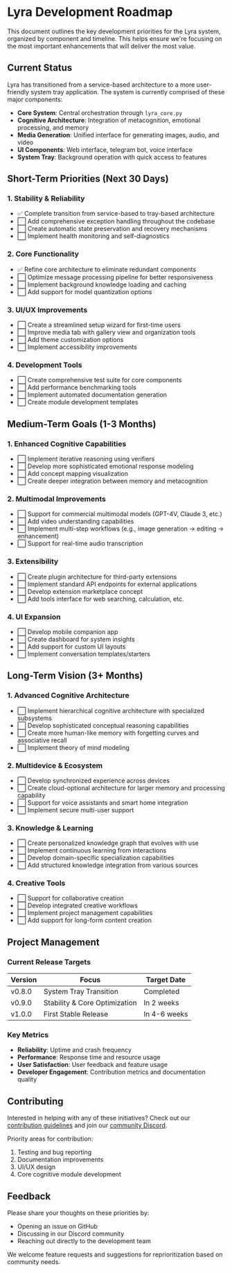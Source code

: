 # Lyra Development Roadmap

This document outlines the key development priorities for the Lyra system, organized by component and timeline. This helps ensure we're focusing on the most important enhancements that will deliver the most value.

## Current Status

Lyra has transitioned from a service-based architecture to a more user-friendly system tray application. The system is currently comprised of these major components:

- **Core System**: Central orchestration through `lyra_core.py`
- **Cognitive Architecture**: Integration of metacognition, emotional processing, and memory
- **Media Generation**: Unified interface for generating images, audio, and video
- **UI Components**: Web interface, telegram bot, voice interface
- **System Tray**: Background operation with quick access to features

## Short-Term Priorities (Next 30 Days)

### 1. Stability & Reliability

- ✅ Complete transition from service-based to tray-based architecture
- ⬜ Add comprehensive exception handling throughout the codebase
- ⬜ Create automatic state preservation and recovery mechanisms
- ⬜ Implement health monitoring and self-diagnostics

### 2. Core Functionality

- ✅ Refine core architecture to eliminate redundant components
- ⬜ Optimize message processing pipeline for better responsiveness
- ⬜ Implement background knowledge loading and caching
- ⬜ Add support for model quantization options

### 3. UI/UX Improvements

- ⬜ Create a streamlined setup wizard for first-time users
- ⬜ Improve media tab with gallery view and organization tools
- ⬜ Add theme customization options
- ⬜ Implement accessibility improvements

### 4. Development Tools

- ⬜ Create comprehensive test suite for core components
- ⬜ Add performance benchmarking tools
- ⬜ Implement automated documentation generation
- ⬜ Create module development templates

## Medium-Term Goals (1-3 Months)

### 1. Enhanced Cognitive Capabilities

- ⬜ Implement iterative reasoning using verifiers
- ⬜ Develop more sophisticated emotional response modeling
- ⬜ Add concept mapping visualization
- ⬜ Create deeper integration between memory and metacognition

### 2. Multimodal Improvements

- ⬜ Support for commercial multimodal models (GPT-4V, Claude 3, etc.)
- ⬜ Add video understanding capabilities
- ⬜ Implement multi-step workflows (e.g., image generation → editing → enhancement)
- ⬜ Support for real-time audio transcription

### 3. Extensibility

- ⬜ Create plugin architecture for third-party extensions
- ⬜ Implement standard API endpoints for external applications
- ⬜ Develop extension marketplace concept
- ⬜ Add tools interface for web searching, calculation, etc.

### 4. UI Expansion

- ⬜ Develop mobile companion app
- ⬜ Create dashboard for system insights
- ⬜ Add support for custom UI layouts
- ⬜ Implement conversation templates/starters

## Long-Term Vision (3+ Months)

### 1. Advanced Cognitive Architecture

- ⬜ Implement hierarchical cognitive architecture with specialized subsystems
- ⬜ Develop sophisticated conceptual reasoning capabilities
- ⬜ Create more human-like memory with forgetting curves and associative recall
- ⬜ Implement theory of mind modeling

### 2. Multidevice & Ecosystem

- ⬜ Develop synchronized experience across devices
- ⬜ Create cloud-optional architecture for larger memory and processing capability
- ⬜ Support for voice assistants and smart home integration
- ⬜ Implement secure multi-user support

### 3. Knowledge & Learning

- ⬜ Create personalized knowledge graph that evolves with use
- ⬜ Implement continuous learning from interactions
- ⬜ Develop domain-specific specialization capabilities
- ⬜ Add structured knowledge integration from various sources

### 4. Creative Tools

- ⬜ Support for collaborative creation
- ⬜ Develop integrated creative workflows
- ⬜ Implement project management capabilities
- ⬜ Add support for long-form content creation

## Project Management

### Current Release Targets

| Version | Focus | Target Date |
|---------|-------|-------------|
| v0.8.0  | System Tray Transition | Completed |
| v0.9.0  | Stability & Core Optimization | In 2 weeks |
| v1.0.0  | First Stable Release | In 4-6 weeks |

### Key Metrics

- **Reliability**: Uptime and crash frequency
- **Performance**: Response time and resource usage
- **User Satisfaction**: User feedback and feature usage
- **Developer Engagement**: Contribution metrics and documentation quality

## Contributing

Interested in helping with any of these initiatives? Check out our [contribution guidelines](./CONTRIBUTING.md) and join our [community Discord](https://discord.gg/lyra-ai).

Priority areas for contribution:

1. Testing and bug reporting
2. Documentation improvements
3. UI/UX design
4. Core cognitive module development

## Feedback

Please share your thoughts on these priorities by:

- Opening an issue on GitHub
- Discussing in our Discord community
- Reaching out directly to the development team

We welcome feature requests and suggestions for reprioritization based on community needs.
